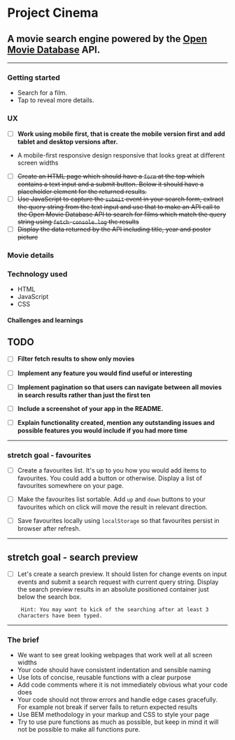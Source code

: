 # Project Cinema

## A movie search engine powered by the [Open Movie Database](http://www.omdbapi.com) API.

---

### Getting started

- Search for a film.
- Tap to reveal more details.

### UX

- [ ] **Work using mobile first, that is create the mobile version first and add tablet and desktop versions after.**
- A mobile-first responsive design responsive that looks great at different screen widths
- [ ] ~~Create an HTML page which should have a `form` at the top which contains a text input and a submit button. Below it should have a placeholder element for the returned results.~~
- [ ] ~~Use JavaScript to capture the `submit` event in your search form, extract the query string from the text input and use that to make an API call to the Open Movie Database API to search for films which match the query string using `fetch`. `console.log` the results~~
- [ ] ~~Display the data returned by the API including title, year and poster picture~~

### Movie details

### Technology used

- HTML
- JavaScript
- CSS

#### Challenges and learnings

## TODO

- [ ] **Filter fetch results to show only movies**

- [ ] **Implement any feature you would find useful or interesting**

- [ ] **Implement pagination so that users can navigate between all movies in search results rather than just the first ten**

- [ ] **Include a screenshot of your app in the README.**

- [ ] **Explain functionality created, mention any outstanding issues and possible features you would include if you had more time**

---

### stretch goal - favourites

- [ ] Create a favourites list. It's up to you how you would add items to favourites. You could add a button or otherwise. Display a list of favourites somewhere on your page.

- [ ] Make the favourites list sortable. Add `up` and `down` buttons to your favourites which on click will move the result in relevant direction.

- [ ] Save favourites locally using `localStorage` so that favourites persist in browser after refresh.

---

## stretch goal - search preview

- [ ] Let's create a search preview. It should listen for change events on input events and submit a search request with current query string. Display the search preview results in an absolute positioned container just below the search box.

       Hint: You may want to kick of the searching after at least 3 characters have been typed.

---

### The brief

- We want to see great looking webpages that work well at all screen widths
- Your code should have consistent indentation and sensible naming
- Use lots of concise, reusable functions with a clear purpose
- Add code comments where it is not immediately obvious what your code does
- Your code should not throw errors and handle edge cases gracefully. For example not break if server fails to return expected results
- Use BEM methodology in your markup and CSS to style your page
- Try to use pure functions as much as possible, but keep in mind it will not be possible to make all functions pure.
